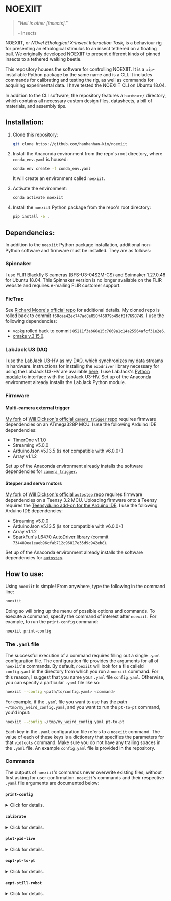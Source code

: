 # NOEXIIT
> "*Hell is other [insects].*"
>
> \- Insects

NOEXIIT, or *NOvel Ethological X-Insect Interaction Task*, is a behaviour rig for presenting an ethological stimulus to an insect tethered on a floating ball. We originally developed NOEXIIT to present different kinds of pinned insects to a tethered walking beetle. 

This repository houses the software for controlling NOEXIIT. It is  a `pip`-installable Python package by the same name and is a CLI. It includes commands for calibrating and testing the rig, as well as commands for acquiring experimental data. I have tested the NOEXIIT CLI on Ubuntu 18.04. 

In addition to the CLI software, the repository features a `hardware/` directory, which contains all necessary custom design files, datasheets, a bill of materials, and assembly tips. 

## Installation:

1. Clone this repository:

   ```bash
   git clone https://github.com/hanhanhan-kim/noexiit
   ```

2. Install the Anaconda environment from the repo's root directory, where `conda_env.yaml` is housed:

   ```bash
   conda env create -f conda_env.yaml
   ```

   It will create an environment called `noexiit`.

3. Activate the environment:

   ```bash
   conda activate noexiit
   ```

4. Install the `noexiit` Python package from the repo's root directory:

   ```bash
   pip install -e .
   ```

## Dependencies:

In addition to the `noexiit` Python package installation, additional non-Python software and firmware must be installed. They are as follows:

### Spinnaker 

I use FLIR Blackfly S cameras (BFS-U3-04S2M-CS) and Spinnaker 1.27.0.48 for Ubuntu 18.04. This Spinnaker version is no longer available on the FLIR website and requires e-mailing FLIR customer support.  

### FicTrac

See [Richard Moore's official repo](https://github.com/rjdmoore/fictrac) for additional details. My cloned repo is rolled back to commit `f60cae42ec747ad8e050f46079b49df2f7698749`. I use the following dependencies:

- `vcpkg` rolled back to commit `85211f3ab66e15c7669a1c14a25564afcf31e2e6`. 
- [cmake v.3.15.0](https://github.com/Kitware/CMake/releases/tag/v3.15.0).

### LabJack U3 DAQ

I use the LabJack U3-HV as my DAQ, which synchronizes my data streams in hardware.  Instructions for installing the `exodriver` library necessary for using the LabJack U3-HV are available [here](https://labjack.com/support/software/installers/exodriver).  I use LabJack's [Python module](https://github.com/labjack/LabJackPython) to interface with the LabJack U3-HV. Set up of the Anaconda environment already installs the LabJack Python module.

### Firmware

#### Multi-camera external trigger

[My fork](https://github.com/hanhanhan-kim/autostep) of [Will Dickson's official `camera_trigger` repo](https://github.com/willdickson/camera_trigger) requires firmware dependencies on an ATmega328P MCU. I use the following Arduino IDE dependencies:

- TimerOne v1.1.0
- Streaming v5.0.0
- ArduinoJson v5.13.5 (is _not_ compatible with v6.0.0+)
- Array v1.1.2 

Set up of the Anaconda environment already installs the software dependencies for [`camera_trigger`](https://github.com/hanhanhan-kim/autostep).

#### Stepper and servo motors

[My fork](https://github.com/hanhanhan-kim/autostep) of [Will Dickson's official `autostep` repo](https://github.com/willdickson/autostep) requires firmware dependencies on a Teensy 3.2 MCU. Uploading firmware onto a Teensy requires the [Teensyduino add-on for the Arduino IDE](https://www.pjrc.com/teensy/teensyduino.html). I use the following Arduino IDE dependencies:

- Streaming v5.0.0
- ArduinoJson v5.13.5 (is _not_ compatible with v6.0.0+)
- Array v1.1.2
- [SparkFun's L6470 AutoDriver library](https://github.com/sparkfun/L6470-AutoDriver/tree/master/Libraries/Arduino) (commit `734489ea1eaeb96cfab712c96817e35d9c942eb8`).

Set up of the Anaconda environment already installs the software dependencies for [`autostep`](https://github.com/hanhanhan-kim/autostep).

## How to use:

Using `noexiit` is simple! From anywhere, type the following in the command line:

```bash
noexiit
```

Doing so will bring up the menu of possible options and commands. To execute a command, specify the command of interest after `noexiit`. For example, to run the `print-config` command:

```bash
noexiit print-config
```

### The `.yaml` file

The successful execution of a command requires filling out a single `.yaml` configuration file. The configuration file provides the arguments for all of `noexiit`'s commands. By default, `noexiit` will look for a file calleld `config.yaml` in the directory from which you run a `noexiit` command. For this reason, I suggest that you name your `.yaml` file `config.yaml`. Otherwise, you can specify a particular `.yaml` file like so:

```bash
noexiit --config <path/to/config.yaml> <command>
```

For example, if the `.yaml` file you want to use has the path `~/tmp/my_weird_config.yaml`, and you want to run the `pt-to-pt` command, you'd input:

```bash
noexiit --config ~/tmp/my_weird_config.yaml pt-to-pt
```

Each key in the `.yaml` configuration file refers to a `noexiit` command. The value of each of these keys is a dictionary that specifies the parameters for that `vidtools` command. Make sure you do not have any trailing spaces in the `.yaml` file. An example `config.yaml` file is provided in the repository. 

### Commands

The outputs of `noexiit`'s commands never overwrite existing files, without first asking for user confirmation. `noexiit`'s commands and their respective `.yaml` file arguments are documented below:

#### `print-config`

<details><summary> Click for details. </summary>
<br>
This command prints the contents of the `.yaml` configuration file. It does not have any `.yaml` parameters.
</details>

#### `calibrate`

<details><summary> Click for details. </summary>
<br>
This command calibrates the linear servo's behaviour. It sets the servo's maximum extension angle to avoid crashes and overshoots, based on visual inspection. The servo can rotate around the rig's spherical treadmill, while being held at the set max extension angle. This function is useful for preparing closed-loop experiments. This command can also configure the acquired experimental data to a specific directory. Importantly, this command does not require the user to update the `config.yaml` file beforehand. Rather, the command updates the configuration file based on 'real-time' user inputs. Alternatively, this command does not need to be run, and the `config.yaml` file can be manually modified. This command's `.yaml` parameters are:

- `max_ext` (float): The max extension value of the linear servo(s). Must be a value between 0.0 and 180.0, inclusive. Running the `calibrate` command will automatically update this value.

- `output_dir` (string): The path to the directory where acquired data will be saved. Running the `calibrate` command can automatically update this value.
</details>

#### `plot-pid-live`

<details><summary> Click for details. </summary>
<br>
This command plots and saves to a `.csv`, in real time, the voltage readings of the photo-ionization detector (PID). It assumes that the PID is connected to the **AIN 7** (low-voltage FIO) pin of the LabJack U3-HV . It uses a 'command and response' protocol, instead of a 'streaming' protocol. This command is useful for troubleshooting the PID, and is not recommended for experimental data acquisition. It does not have any `.yaml` parameters. 
</details>


#### `expt-pt-to-pt`

<details><summary> Click for details. </summary>
<br>
TODO
</details>


#### `expt-still-robot`

<details><summary> Click for details. </summary>
<br>
TODO
</details>